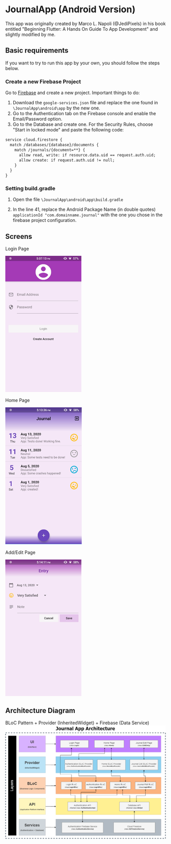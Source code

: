 # JournalApp (Android Version)
This app was originally created by Marco L. Napoli (@JediPixels) in his book entitled "Beginning Flutter: A Hands On Guide To App Development" and slightly modified by me.



## Basic requirements
If you want to try to run this app by your own, you should follow the steps below.

### Create a new Firebase Project
Go to [Firebase](https://console.firebase.google.com) and create a new project. Important things to do:
1) Download the `google-services.json` file and replace the one found in `\JournalApp\android\app` by the new one.
2) Go to the Authentication tab on the Firebase console and enable the Email/Password option.
3) Go to the Database and create one. For the Security Rules, choose "Start in locked mode" and paste the following code:

```rules_version = '2';
service cloud.firestore {
  match /databases/{database}/documents {
    match /journals/{document=**} {
      allow read, write: if resource.data.uid == request.auth.uid;
      allow create: if request.auth.uid != null;
    }
  }
}
```
### Setting build.gradle

1) Open the file `\JournalApp\android\app\build.gradle`

2) In the line 41, replace the Android Package Name (in double quotes)  `applicationId "com.domainname.journal"` with the one you chose in the firebase project configuration.

## Screens
Login Page

![LoginPage][]

Home Page

![HomePage][]

Add/Edit Page

![AddEditEntryPage][]

## Architecture Diagram
BLoC Pattern + Provider (InheritedWidget) + Firebase (Data Service)
![Journal][]




[LoginPage]: https://github.com/Yvson/JournalApp/blob/master/ArchitectureScreens/loginPage.png
[HomePage]: https://github.com/Yvson/JournalApp/blob/master/ArchitectureScreens/homePage.png
[AddEditEntryPage]: https://github.com/Yvson/JournalApp/blob/master/ArchitectureScreens/addEditEntryPage.png
[Journal]: https://github.com/Yvson/JournalApp/blob/master/ArchitectureScreens/Journal.png
